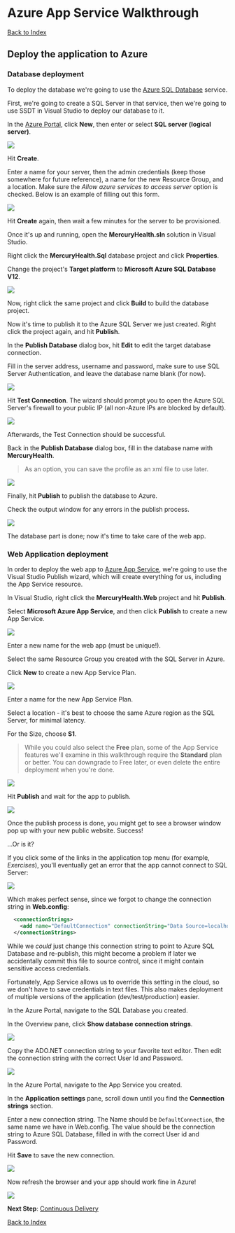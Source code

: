 # Azure App Service Walkthrough

[Back to Index](Readme.md)

## Deploy the application to Azure

### Database deployment

To deploy the database we're going to use the [Azure SQL Database](https://azure.microsoft.com/en-us/services/sql-database/) service.

First, we're going to create a SQL Server in that service, then we're going to use SSDT in Visual Studio to deploy our database to it.

In the [Azure Portal](https://portal.azure.com/), click **New**, then enter or select **SQL server (logical server)**.

![](img/sql_server01.png)

Hit **Create**.

Enter a name for your server, then the admin credentials (keep those somewhere for future reference), a name for the new Resource Group, and a location. Make sure the *Allow azure services to access server* option is checked. Below is an example of filling out this form.

![](img/sql_server02.png)

Hit **Create** again, then wait a few minutes for the server to be provisioned.

Once it's up and running, open the **MercuryHealth.sln** solution in Visual Studio.

Right click the **MercuryHealth.Sql** database project and click **Properties**.

Change the project's **Target platform** to **Microsoft Azure SQL Database V12**.

![](img/ssdt_01.png)

Now, right click the same project and click **Build** to build the database project.

Now it's time to publish it to the Azure SQL Server we just created. Right click the project again, and hit **Publish**.

In the **Publish Database** dialog box, hit **Edit** to edit the target database connection. 

Fill in the server address, username and password, make sure to use SQL Server Authentication, and leave the database name blank (for now).

![](img/ssdt_02.png)

Hit **Test Connection**. The wizard should prompt you to open the Azure SQL Server's firewall to your public IP (all non-Azure IPs are blocked by default).

![](img/ssdt_03.png)

Afterwards, the Test Connection should be successful.

Back in the **Publish Database** dialog box, fill in the database name with **MercuryHealth**. 

  >As an option, you can save the profile as an xml file to use later. 

![](img/ssdt_04.png)

Finally, hit **Publish** to publish the database to Azure.

Check the output window for any errors in the publish process.

![](img/ssdt_05.png)

The database part is done; now it's time to take care of the web app.

### Web Application deployment

In order to deploy the web app to [Azure App Service](https://azure.microsoft.com/en-us/services/app-service/), we're going to use the Visual Studio Publish wizard, which will create everything for us, including the App Service resource.

In Visual Studio, right click the **MercuryHealth.Web** project and hit **Publish**.

Select **Microsoft Azure App Service**, and then click **Publish** to create a new App Service.

![](img/appservice_01.png)

Enter a new name for the web app (must be unique!).

Select the same Resource Group you created with the SQL Server in Azure.

Click **New** to create a new App Service Plan.

![](img/appservice_02.png)

Enter a name for the new App Service Plan.

Select a location - it's best to choose the same Azure region as the SQL Server, for minimal latency.

For the Size, choose **S1**.

> While you could also select the **Free** plan, some of the App Service features we'll examine in this walkthrough require the **Standard** plan or better. You can downgrade to Free later, or even delete the entire deployment when you're done.

![](img/appservice_03.png)

Hit **Publish** and wait for the app to publish.

![](img/appservice_04.png)

Once the publish process is done, you might get to see a browser window pop up with your new public website. Success! 

...Or is it?

If you click some of the links in the application top menu (for example, *Exercises*), you'll eventually get an error that the app cannot connect to SQL Server:

![](img/appservice_05.png)

Which makes perfect sense, since we forgot to change the connection string in **Web.config**:

```xml
  <connectionStrings>
    <add name="DefaultConnection" connectionString="Data Source=localhost;Initial Catalog=MercuryHealth;Integrated Security=True;Connect Timeout=30;Encrypt=False;TrustServerCertificate=False;ApplicationIntent=ReadWrite;MultiSubnetFailover=False" providerName="System.Data.SqlClient" />
  </connectionStrings>
```

While we *could* just change this connection string to point to Azure SQL Database and re-publish, this might become a problem if later we accidentally commit this file to source control, since it might contain sensitive access credentials. 

Fortunately, App Service allows us to override this setting in the cloud, so we don't have to save credentials in text files. This also makes deployment of multiple versions of the application (dev/test/production) easier.

In the Azure Portal, navigate to the SQL Database you created. 

In the Overview pane, click **Show database connection strings**.

![](img/appservice_06.png)

Copy the ADO.NET connection string to your favorite text editor. Then edit the connection string with the correct User Id and Password.

![](img/appservice_07.png)

In the Azure Portal, navigate to the App Service you created.

In the **Application settings** pane, scroll down until you find the **Connection strings** section. 

Enter a new connection string. The Name should be `DefaultConnection`, the same name we have in Web.config. The value should be the connection string to Azure SQL Database, filled in with the correct User id and Password.

Hit **Save** to save the new connection.

![](img/appservice_08.png)

Now refresh the browser and your app should work fine in Azure!

![](img/appservice_09.png)

**Next Step**: [Continuous Delivery](ContinuousDelivery.md)

[Back to Index](Readme.md)